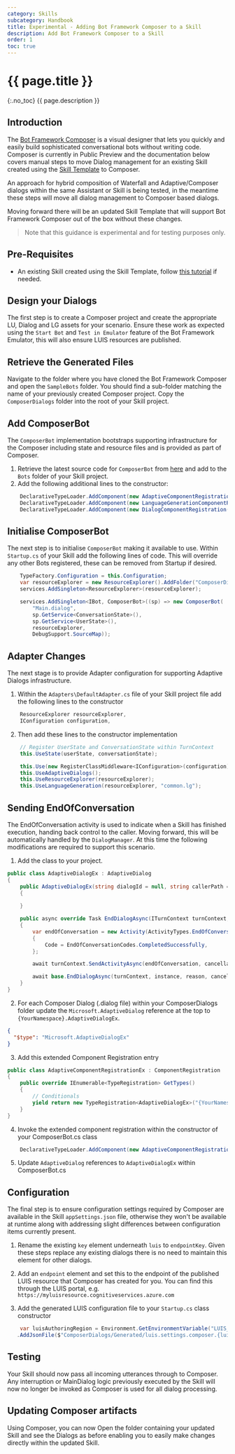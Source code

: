 ```yaml
---
category: Skills
subcategory: Handbook
title: Experimental - Adding Bot Framework Composer to a Skill
description: Add Bot Framework Composer to a Skill
order: 1
toc: true
---
```


# {{ page.title }}
{:.no_toc}
{{ page.description }}

## Introduction

The [Bot Framework Composer](https://aka.ms/bfcomposer) is a visual designer that lets you quickly and easily build sophisticated conversational bots without writing code. Composer is currently in Public Preview and the documentation below covers manual steps to move Dialog management for an existing Skill created using the [Skill Template](https://microsoft.github.io/botframework-solutions/skills/tutorials/create-skill/csharp/1-intro/) to Composer.

An approach for hybrid composition of Waterfall and Adaptive/Composer dialogs within the same Assistant or Skill is being tested, in the meantime these steps will move all dialog management to Composer based dialogs.

Moving forward there will be an updated Skill Template that will support Bot Framework Composer out of the box without these changes.

> Note that this guidance is experimental and for testing purposes only.

## Pre-Requisites

- An existing Skill created using the Skill Template, follow [this tutorial](https://microsoft.github.io/botframework-solutions/skills/tutorials/create-skill/csharp/1-intro/) if needed.

## Design your Dialogs

The first step is to create a Composer project and create the appropriate LU, Dialog and LG assets for your scenario. Ensure these work as expected using the `Start Bot` and `Test in Emulator` feature of the Bot Framework Emulator, this will also ensure LUIS resources are published.

## Retrieve the Generated Files

Navigate to the folder where you have cloned the Bot Framework Composer and open the `SampleBots` folder. You should find a sub-folder matching the name of your previously created Composer project. Copy the `ComposerDialogs` folder into the root of your Skill project.

## Add ComposerBot

The `ComposerBot` implementation bootstraps supporting infrastructure for the Composer including state and resource files and is provided as part of Composer.

1. Retrieve the latest source code for `ComposerBot` from [here](https://github.com/microsoft/BotFramework-Composer/blob/stable/BotProject/CSharp/ComposerBot.cs) and add to the `Bots` folder of your Skill project.
2. Add the following additional lines to the constructor:

```csharp
    DeclarativeTypeLoader.AddComponent(new AdaptiveComponentRegistration());
    DeclarativeTypeLoader.AddComponent(new LanguageGenerationComponentRegistration());
    DeclarativeTypeLoader.AddComponent(new DialogComponentRegistration());
```

## Initialise ComposerBot

The next step is to initialise `ComposerBot` making it available to use. Within `Startup.cs` of your Skill add the following lines of code. This will override any other Bots registered, these can be removed from Startup if desired.

```csharp
    TypeFactory.Configuration = this.Configuration;
    var resourceExplorer = new ResourceExplorer().AddFolder("ComposerDialogs");
    services.AddSingleton<ResourceExplorer>(resourceExplorer);

    services.AddSingleton<IBot, ComposerBot>((sp) => new ComposerBot(
        "Main.dialog",
        sp.GetService<ConversationState>(),
        sp.GetService<UserState>(),
        resourceExplorer,
        DebugSupport.SourceMap));
```

## Adapter Changes

The next stage is to provide Adapter configuration for supporting Adaptive Dialogs infrastructure.

1. Within the `Adapters\DefaultAdapter.cs` file of your Skill project file add the following lines to the constructor 

```csharp
    ResourceExplorer resourceExplorer,
    IConfiguration configuration,
```

2. Then add these lines to the constructor implementation

```csharp
    // Register UserState and ConversationState within TurnContext
    this.UseState(userState, conversationState);

    this.Use(new RegisterClassMiddleware<IConfiguration>(configuration));
    this.UseAdaptiveDialogs();
    this.UseResourceExplorer(resourceExplorer);
    this.UseLanguageGeneration(resourceExplorer, "common.lg");
```

## Sending EndOfConversation

The EndOfConversation activity is used to indicate when a Skill has finished execution, handing back control to the caller. Moving forward, this will be automatically handled by the `DialogManager`. At this time the following modifications are required to support this scenario.

1. Add the class to your project.

```csharp
public class AdaptiveDialogEx : AdaptiveDialog
{
    public AdaptiveDialogEx(string dialogId = null, string callerPath = null, int callerLine = 0) : base(dialogId, callerPath, callerLine)
    {
        
    }

    public async override Task EndDialogAsync(ITurnContext turnContext, DialogInstance instance, DialogReason reason, CancellationToken cancellationToken = default)
    {
        var endOfConversation = new Activity(ActivityTypes.EndOfConversation)
        {
            Code = EndOfConversationCodes.CompletedSuccessfully,               
        };

        await turnContext.SendActivityAsync(endOfConversation, cancellationToken);

        await base.EndDialogAsync(turnContext, instance, reason, cancellationToken);
    }
}
```

2. For each Composer Dialog (.dialog file) within your ComposerDialogs folder update the `Microsoft.AdaptiveDialog` reference at the top to `{YourNamespace}.AdaptiveDialogEx`.

```json
{
  "$type": "Microsoft.AdaptiveDialogEx"
}
```

3. Add this extended Component Registration entry

```csharp
public class AdaptiveComponentRegistrationEx : ComponentRegistration
{
    public override IEnumerable<TypeRegistration> GetTypes()
    {
        // Conditionals
        yield return new TypeRegistration<AdaptiveDialogEx>("{YourNamespace}.AdaptiveDialogEx");
    }
}
```

4. Invoke the extended component registration within the constructor of your ComposerBot.cs class

```csharp
    DeclarativeTypeLoader.AddComponent(new AdaptiveComponentRegistrationEx());
```

5. Update `AdaptiveDialog` references to `AdaptiveDialogEx` within ComposerBot.cs

## Configuration

The final step is to ensure configuration settings required by Composer are available in the Skill `appSettings.json` file, otherwise they won't be available at runtime along with addressing slight differences between configuration items currently present.

1. Rename the existing `key` element underneath `luis` to `endpointKey`. Given these steps replace any existing dialogs there is no need to maintain this element for other dialogs.
2. Add an `endpoint` element and set this to the endpoint of the published LUIS resource that Composer has created for you. You can find this through the LUIS portal, e.g. `https://myluisresource.cognitiveservices.azure.com`

3. Add the generated LUIS configuration file to your `Startup.cs` class constructor

```csharp
    var luisAuthoringRegion = Environment.GetEnvironmentVariable("LUIS_AUTHORING_REGION") ?? "westus";
   .AddJsonFile($"ComposerDialogs/Generated/luis.settings.composer.{luisAuthoringRegion}.json", optional: true, reloadOnChange: true)
```

## Testing

Your Skill should now pass all incoming utterances through to Composer. Any interruption or MainDialog logic previously executed by the Skill will now no longer be invoked as Composer is used for all dialog processing.

## Updating Composer artifacts

Using Composer, you can now Open the folder containing your updated Skill and see the Dialogs as before enabling you to easily make changes directly within the updated Skill.
